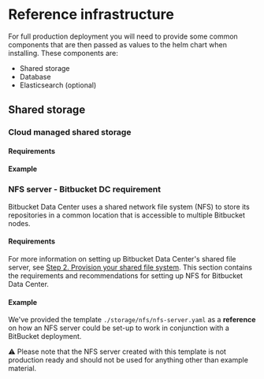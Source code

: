 # Reference infrastructure

For full production deployment you will need to provide some common components that
are then passed as values to the helm chart when installing. These components are:

* Shared storage
* Database
* Elasticsearch (optional)

## Shared storage

### Cloud managed shared storage

#### Requirements

#### Example


### NFS server - Bitbucket DC requirement

Bitbucket Data Center uses a shared network file system (NFS) to store its repositories in a common location that is accessible to multiple Bitbucket nodes.

#### Requirements

For more information on setting up Bitbucket Data Center's shared file server, see [Step 2. Provision your shared file system](https://confluence.atlassian.com/bitbucketserver/install-bitbucket-data-center-872139817.html#InstallBitbucketDataCenter-nfs). This section contains the requirements and recommendations for setting up NFS for Bitbucket Data Center.

#### Example

We've provided the template `./storage/nfs/nfs-server.yaml` as a **reference** on how an NFS server could be set-up to work in conjunction with a BitBucket deployment.

:warning: Please note that the NFS server created with this template is not production ready and should not be used for anything other than example material.

